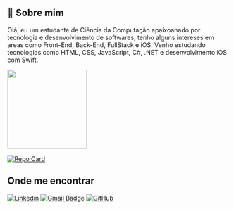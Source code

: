 ## 🚀 Sobre mim

Olá, eu um estudante de Ciência da Computação apaixoanado por tecnologia e desenvolvimento de softwares, tenho alguns intereses em areas como Front-End, Back-End, FullStack e iOS.
Venho estudando tecnologias como HTML, CSS, JavaScript, C#, .NET e desenvolvimento iOS com Swift.

<a href="https://github.com/assis04" title="Perfil do Iuri">
  <img height="180em" src="https://github-readme-stats.vercel.app/api?username=assis04&theme=dracula&show_icons=true" />
</a>

 [![Repo Card](https://github-readme-stats.vercel.app/api/pin/?username=assis04&repo=Site_One_Piece&bg_color=000&border_color=30A3DC&show_icons=true&icon_color=30A3DC&title_color=E94D5F&text_color=FFF)](https://github.com/assis04/Site_One_Piece)

## Onde me encontrar

[![Linkedin](https://img.shields.io/badge/-username-blue?style=flat-square&logo=Linkedin&logoColor=white&link=LINK-DO-SEU-LINKEDIN)](https://www.linkedin.com/in/thiago-assis-da-silva-b52453216/)
[![Gmail Badge](https://img.shields.io/badge/-seuemail@email.com-006bed?style=flat-square&logo=Gmail&logoColor=white&link=mailto:SEU-EMAIL)](mailto:thiagoassis642@gmail.com)
[![GitHub](https://img.shields.io/github/followers/iuricode?label=follow&style=social)](https://github.com/assis04)
